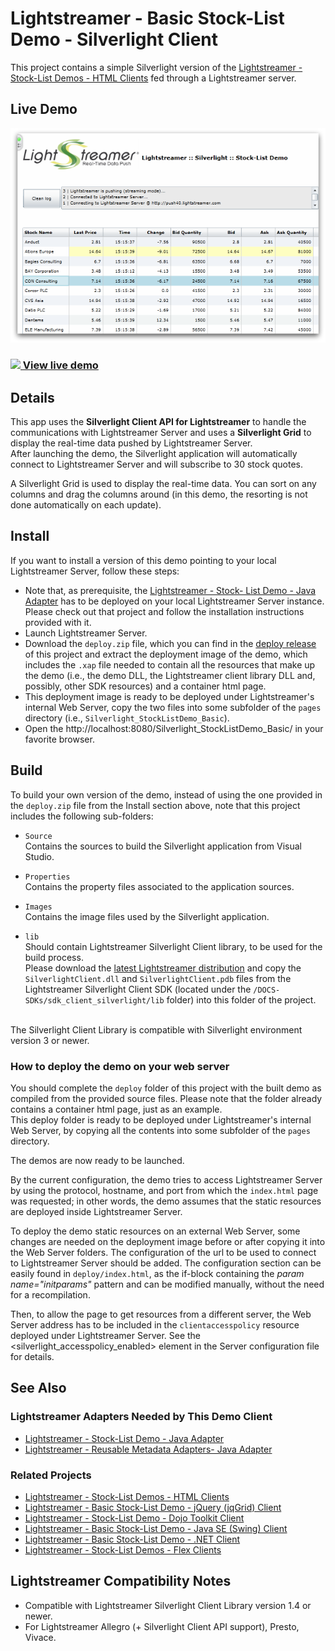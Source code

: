 # Lightstreamer - Basic Stock-List Demo - Silverlight Client 

<!-- START DESCRIPTION lightstreamer-example-stocklist-client-silverlight -->

This project contains a simple Silverlight version of the [Lightstreamer - Stock-List Demos - HTML Clients](https://github.com/Lightstreamer/Lightstreamer-example-Stocklist-client-javascript) fed through a Lightstreamer server.

## Live Demo

[![screenshot](screen_silverlight_large.png)](http://demos.lightstreamer.com/Silverlight_StockListDemo)<br>
### [![](http://demos.lightstreamer.com/site/img/play.png) View live demo](http://demos.lightstreamer.com/Silverlight_StockListDemo)<br>

## Details

This app uses the <b>Silverlight Client API for Lightstreamer</b> to handle the communications with Lightstreamer Server and uses a <b>Silverlight Grid</b> to display the real-time data pushed by Lightstreamer Server.<br>
After launching the demo, the Silverlight application will automatically connect to Lightstreamer Server and will subscribe to 30 stock quotes.<br>

A Silverlight Grid is used to display the real-time data. You can sort on any columns and drag the columns around (in this demo, the resorting is not done automatically on each update).

<!-- END DESCRIPTION lightstreamer-example-stocklist-client-silverlight -->

## Install

If you want to install a version of this demo pointing to your local Lightstreamer Server, follow these steps:

* Note that, as prerequisite, the [Lightstreamer - Stock- List Demo - Java Adapter](https://github.com/Lightstreamer/Lightstreamer-example-Stocklist-adapter-java) has to be deployed on your local Lightstreamer Server instance. Please check out that project and follow the installation instructions provided with it.
* Launch Lightstreamer Server.
* Download the `deploy.zip` file, which you can find in the [deploy release](https://github.com/Lightstreamer/Lightstreamer-example-StockList-client-silverlight/releases) of this project and extract the deployment image of the demo, which includes the `.xap` file needed to contain all the resources that make up the demo (i.e., the demo DLL, the Lightstreamer client library DLL and, possibly, other SDK resources) and a container html page.
* This deployment image is ready to be deployed under Lightstreamer's internal Web Server, copy the two files into some subfolder of the `pages` directory (i.e., `Silverlight_StockListDemo_Basic`).<br>
* Open the http://localhost:8080/Silverlight_StockListDemo_Basic/ in your favorite browser.

## Build

To build your own version of the demo, instead of using the one provided in the `deploy.zip` file from the Install section above, note that this project includes the following sub-folders:
* `Source`<br>
  Contains the sources to build the Silverlight application from Visual Studio.

* `Properties`<br>
  Contains the property files associated to the application sources.
  
* `Images`<br>
  Contains the image files used by the Silverlight application.

* `lib`<br>
  Should contain Lightstreamer Silverlight Client library, to be used for the build process.<br>
  Please download the [latest Lightstreamer distribution](http://www.lightstreamer.com/download) and copy the `SilverlightClient.dll` and `SilverlightClient.pdb` files from the Lightstreamer Silverlight Client SDK (located under the `/DOCS-SDKs/sdk_client_silverlight/lib` folder) into this folder of the project.
  
<br>
The Silverlight Client Library is compatible with Silverlight environment version 3 or newer.

### How to deploy the demo on your web server

You should complete the `deploy` folder of this project with the built demo as compiled from the provided source files. Please note that the folder already contains a container html page, just as an example.<br>
This deploy folder is ready to be deployed under Lightstreamer's internal Web Server, by copying all the contents into some subfolder of the `pages` directory.

The demos are now ready to be launched.

By the current configuration, the demo tries to access Lightstreamer Server by using the protocol, hostname, and port from which the `index.html` page was requested; in other words, the demo assumes that the static resources are deployed inside Lightstreamer Server.<br>

To deploy the demo static resources on an external Web Server, some changes are needed on the deployment image before or after copying it into the Web Server folders.
The configuration of the url to be used to connect to Lightstreamer Server should be added. The configuration section can be easily found in `deploy/index.html`, as the if-block containing the *param name="initparams"* pattern and can be modified manually, without the need for a recompilation.<br>

Then, to allow the page to get resources from a different server, the Web Server address has to be included in the `clientaccesspolicy` resource deployed under Lightstreamer Server. See the <silverlight_accesspolicy_enabled> element in the Server configuration file for details.

## See Also

### Lightstreamer Adapters Needed by This Demo Client

<!-- START RELATED_ENTRIES -->
* [Lightstreamer - Stock-List Demo - Java Adapter](https://github.com/Lightstreamer/Lightstreamer-example-Stocklist-adapter-java)
* [Lightstreamer - Reusable Metadata Adapters- Java Adapter](https://github.com/Lightstreamer/Lightstreamer-example-ReusableMetadata-adapter-java)

<!-- END RELATED_ENTRIES -->

### Related Projects

* [Lightstreamer - Stock-List Demos - HTML Clients](https://github.com/Lightstreamer/Lightstreamer-example-Stocklist-client-javascript)
* [Lightstreamer - Basic Stock-List Demo - jQuery (jqGrid) Client](https://github.com/Lightstreamer/Lightstreamer-example-StockList-client-jquery)
* [Lightstreamer - Stock-List Demo - Dojo Toolkit Client](https://github.com/Lightstreamer/Lightstreamer-example-StockList-client-dojo)
* [Lightstreamer - Basic Stock-List Demo - Java SE (Swing) Client](https://github.com/Lightstreamer/Lightstreamer-example-StockList-client-java)
* [Lightstreamer - Basic Stock-List Demo - .NET Client](https://github.com/Lightstreamer/Lightstreamer-example-StockList-client-dotnet)
* [Lightstreamer - Stock-List Demos - Flex Clients](https://github.com/Lightstreamer/Lightstreamer-example-StockList-client-flex)

## Lightstreamer Compatibility Notes

* Compatible with Lightstreamer Silverlight Client Library version 1.4 or newer.
* For Lightstreamer Allegro (+ Silverlight Client API support), Presto, Vivace.

